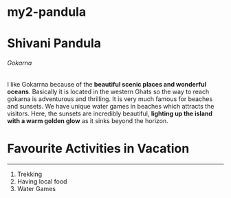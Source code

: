 # my2-pandula
# Shivani Pandula 
###### Gokarna
 I like Gokarrna because of the **beautiful scenic places and wonderful oceans**. Basically it is located in the western Ghats so the way to reach gokarna is adventurous and thrilling. It is very much famous for beaches and sunsets. We have unique water games in beaches which attracts the visitors. Here, the sunsets are incredibly beautiful, **lighting up the island with a warm golden glow** as it sinks beyond the horizon. 
 
# Favourite Activities in Vacation

---


1. Trekking
2. Having local food
3. Water Games
